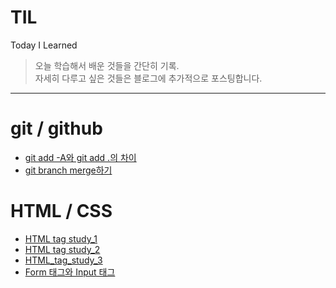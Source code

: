 # TIL
Today I Learned
> 오늘 학습해서 배운 것들을 간단히 기록.  
> 자세히 다루고 싶은 것들은 블로그에 추가적으로 포스팅합니다.
---
# git / github
- [git add -A와 git add .의 차이](https://github.com/sukyungdev/TIL/blob/main/git_add.md)
- [git branch merge하기](https://github.com/sukyungdev/TIL/blob/main/git_branch_merge.md)

# HTML / CSS
- [HTML tag study_1](https://github.com/sukyungdev/TIL/blob/main/html_tag_220124.md)
- [HTML tag study_2](https://github.com/sukyungdev/TIL/blob/main/html_tag_220129.md)
- [HTML_tag_study_3](https://github.com/sukyungdev/TIL/blob/main/html_tag_220130.md)
- [Form 태그와 Input 태그](https://github.com/sukyungdev/TIL/blob/main/form_and_input.md)
